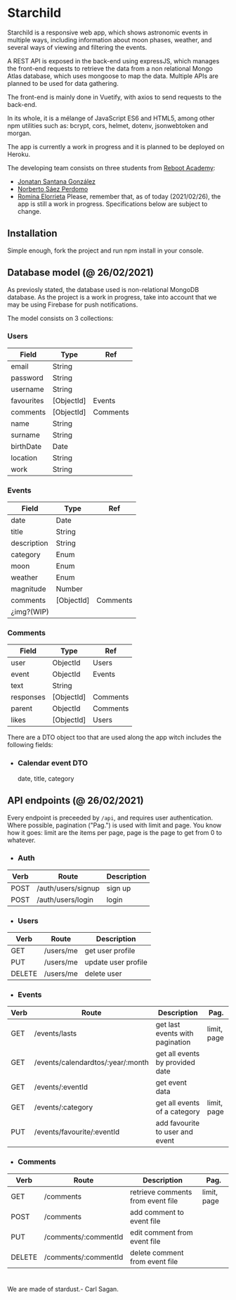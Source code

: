 # Starchild
Starchild is a responsive web app, which shows astronomic events in multiple ways, including information about moon phases, weather, and several ways of viewing and filtering the events.

A REST API is exposed in the back-end using expressJS, which manages the front-end requests
to retrieve the data from a non relational Mongo Atlas database, which uses mongoose to map the data.
Multiple APIs are planned to be used for data gathering.

The front-end is mainly done in Vuetify, with axios to send requests to the back-end.

In its whole, it is a mélange of JavaScript ES6 and HTML5, among other npm utilities such as: bcrypt, cors, helmet, dotenv, jsonwebtoken and morgan.

The app is currently a work in progress and it is planned to be deployed on Heroku.

The developing team consists on three students from [Reboot Academy](https://www.reboot.academy/): 
- [Jonatan Santana González](https://github.com/jonatansg)
- [Norberto Sáez Perdomo](https://github.com/NoxLP)
- [Romina Elorrieta](https://github.com/RoElorrieta)
Please, remember that, as of today (2021/02/26), the app is still a work in progress. Specifications below are subject to change.

## Installation
Simple enough, fork the project and run npm install in your console.

## Database model (@ 26/02/2021)
As previosly stated, the database used is non-relational MongoDB database.
As the project is a work in progress, take into account that we may be using Firebase for push notifications.

The model consists on 3 collections:

### Users
|Field|Type|Ref
|-|-|-|
|email|String||
|password|String||
|username|String||
|favourites|[ObjectId]|Events
|comments|[ObjectId]|Comments
|name|String||
|surname|String||
|birthDate|Date||
|location|String||
|work|String||

### Events
|Field|Type|Ref
|-|-|-|
|date|Date||
|title|String||
|description|String||
|category|Enum||
|moon|Enum||
|weather|Enum||
|magnitude|Number||
|comments|[ObjectId]|Comments
|¿img?(WIP)

### Comments
|Field|Type|Ref|
|-|-|-|
|user|ObjectId|Users
|event|ObjectId|Events
|text|String||
|responses|[ObjectId]|Comments
|parent|ObjectId|Comments
|likes|[ObjectId]|Users

There are a DTO object too that are used along the app witch includes the following fields:
- ### Calendar event DTO 
    date, title, category

## API endpoints (@ 26/02/2021)
Every endpoint is preceeded by `/api`, and requires user authentication. Where possible, pagination ("Pag.") is used with limit and page. You know how it goes: limit are the items per page, page is the page to get from 0 to whatever.

- ### Auth

|Verb|Route|Description|
|-|-|-|
|POST|/auth/users/signup|sign up
|POST|/auth/users/login|login

- ### Users

|Verb|Route|Description|
|-|-|-|
|GET|/users/me|get user profile
|PUT|/users/me|update user profile
|DELETE|/users/me|delete user

- ### Events

|Verb|Route|Description|Pag.
|-|-|-|-|
|GET|/events/lasts|get last events with pagination|limit, page
|GET|/events/calendardtos/:year/:month|get all events by provided date||
|GET|/events/:eventId|get event data||
|GET|/events/:category|get all events of a category|limit, page|
|PUT|/events/favourite/:eventId|add favourite to user and event| |

- ### Comments

|Verb|Route|Description|Pag.
|-|-|-|-|
|GET|/comments|retrieve comments from event file|limit, page|
|POST|/comments|add comment to event file||
|PUT|/comments/:commentId|edit comment from event file||
|DELETE|/comments/:commentId|delete comment from event file||

# 

We are made of stardust.- Carl Sagan.
